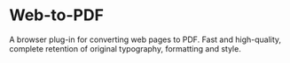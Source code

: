 # Web-to-PDF
A browser plug-in for converting web pages to PDF. Fast and high-quality, complete retention of original typography, formatting and style.
